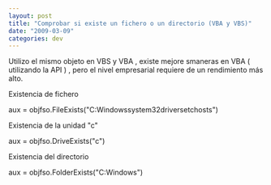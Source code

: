 ```yaml
---
layout: post
title: "Comprobar si existe un fichero o un directorio (VBA y VBS)"
date: "2009-03-09"
categories: dev
---
```


Utilizo el mismo objeto en VBS y VBA , existe mejore smaneras en VBA ( utilizando la API ) , pero el nivel empresarial requiere de un rendimiento más alto.

Existencia de fichero

aux = objfso.FileExists("C:Windowssystem32driversetchosts")

Existencia de la unidad "c"

aux = objfso.DriveExists("c")

Existencia del directorio

aux = objfso.FolderExists("C:Windows")
